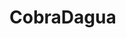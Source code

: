 # CobraDagua
 <img href="https://github.com/joaoMicheletti/CobraDagua/blob/main/Img/Captura%20de%20tela%20de%202023-09-01%2020-39-40.png"/>
